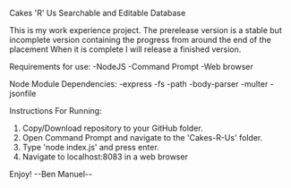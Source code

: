 Cakes 'R' Us Searchable and Editable Database

This is my work experience project.
The prerelease version is a stable but incomplete version containing the progress from around the end of the placement
When it is complete I will release a finished version.

Requirements for use:
-NodeJS
-Command Prompt
-Web browser

Node Module Dependencies:
-express
-fs
-path
-body-parser
-multer
-jsonfile

Instructions For Running:
1) Copy/Download repository to your GitHub folder.
2) Open Command Prompt and navigate to the 'Cakes-R-Us' folder.
3) Type 'node index.js' and press enter.
4) Navigate to localhost:8083 in a web browser

Enjoy!
--Ben Manuel--
